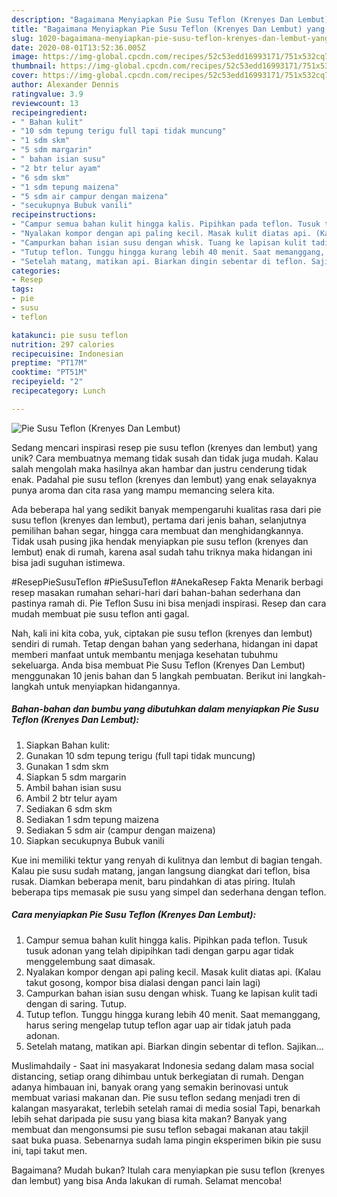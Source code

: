 ```yaml
---
description: "Bagaimana Menyiapkan Pie Susu Teflon (Krenyes Dan Lembut) yang Enak Banget"
title: "Bagaimana Menyiapkan Pie Susu Teflon (Krenyes Dan Lembut) yang Enak Banget"
slug: 1020-bagaimana-menyiapkan-pie-susu-teflon-krenyes-dan-lembut-yang-enak-banget
date: 2020-08-01T13:52:36.005Z
image: https://img-global.cpcdn.com/recipes/52c53edd16993171/751x532cq70/pie-susu-teflon-krenyes-dan-lembut-foto-resep-utama.jpg
thumbnail: https://img-global.cpcdn.com/recipes/52c53edd16993171/751x532cq70/pie-susu-teflon-krenyes-dan-lembut-foto-resep-utama.jpg
cover: https://img-global.cpcdn.com/recipes/52c53edd16993171/751x532cq70/pie-susu-teflon-krenyes-dan-lembut-foto-resep-utama.jpg
author: Alexander Dennis
ratingvalue: 3.9
reviewcount: 13
recipeingredient:
- " Bahan kulit"
- "10 sdm tepung terigu full tapi tidak muncung"
- "1 sdm skm"
- "5 sdm margarin"
- " bahan isian susu"
- "2 btr telur ayam"
- "6 sdm skm"
- "1 sdm tepung maizena"
- "5 sdm air campur dengan maizena"
- "secukupnya Bubuk vanili"
recipeinstructions:
- "Campur semua bahan kulit hingga kalis. Pipihkan pada teflon. Tusuk tusuk adonan yang telah dipipihkan tadi dengan garpu agar tidak menggelembung saat dimasak."
- "Nyalakan kompor dengan api paling kecil. Masak kulit diatas api. (Kalau takut gosong, kompor bisa dialasi dengan panci lain lagi)"
- "Campurkan bahan isian susu dengan whisk. Tuang ke lapisan kulit tadi dengan di saring. Tutup."
- "Tutup teflon. Tunggu hingga kurang lebih 40 menit. Saat memanggang, harus sering mengelap tutup teflon agar uap air tidak jatuh pada adonan."
- "Setelah matang, matikan api. Biarkan dingin sebentar di teflon. Sajikan..."
categories:
- Resep
tags:
- pie
- susu
- teflon

katakunci: pie susu teflon 
nutrition: 297 calories
recipecuisine: Indonesian
preptime: "PT17M"
cooktime: "PT51M"
recipeyield: "2"
recipecategory: Lunch

---
```



![Pie Susu Teflon (Krenyes Dan Lembut)](https://img-global.cpcdn.com/recipes/52c53edd16993171/751x532cq70/pie-susu-teflon-krenyes-dan-lembut-foto-resep-utama.jpg)

Sedang mencari inspirasi resep pie susu teflon (krenyes dan lembut) yang unik? Cara membuatnya memang tidak susah dan tidak juga mudah. Kalau salah mengolah maka hasilnya akan hambar dan justru cenderung tidak enak. Padahal pie susu teflon (krenyes dan lembut) yang enak selayaknya punya aroma dan cita rasa yang mampu memancing selera kita.

Ada beberapa hal yang sedikit banyak mempengaruhi kualitas rasa dari pie susu teflon (krenyes dan lembut), pertama dari jenis bahan, selanjutnya pemilihan bahan segar, hingga cara membuat dan menghidangkannya. Tidak usah pusing jika hendak menyiapkan pie susu teflon (krenyes dan lembut) enak di rumah, karena asal sudah tahu triknya maka hidangan ini bisa jadi suguhan istimewa.

#ResepPieSusuTeflon #PieSusuTeflon #AnekaResep Fakta Menarik berbagi resep masakan rumahan sehari-hari dari bahan-bahan sederhana dan pastinya ramah di. Pie Teflon Susu ini bisa menjadi inspirasi. Resep dan cara mudah membuat pie susu teflon anti gagal.


Nah, kali ini kita coba, yuk, ciptakan pie susu teflon (krenyes dan lembut) sendiri di rumah. Tetap dengan bahan yang sederhana, hidangan ini dapat memberi manfaat untuk membantu menjaga kesehatan tubuhmu sekeluarga. Anda bisa membuat Pie Susu Teflon (Krenyes Dan Lembut) menggunakan 10 jenis bahan dan 5 langkah pembuatan. Berikut ini langkah-langkah untuk menyiapkan hidangannya.

<!--inarticleads1-->

##### Bahan-bahan dan bumbu yang dibutuhkan dalam menyiapkan Pie Susu Teflon (Krenyes Dan Lembut):

1. Siapkan  Bahan kulit:
1. Gunakan 10 sdm tepung terigu (full tapi tidak muncung)
1. Gunakan 1 sdm skm
1. Siapkan 5 sdm margarin
1. Ambil  bahan isian susu
1. Ambil 2 btr telur ayam
1. Sediakan 6 sdm skm
1. Sediakan 1 sdm tepung maizena
1. Sediakan 5 sdm air (campur dengan maizena)
1. Siapkan secukupnya Bubuk vanili


Kue ini memiliki tektur yang renyah di kulitnya dan lembut di bagian tengah. Kalau pie susu sudah matang, jangan langsung diangkat dari teflon, bisa rusak. Diamkan beberapa menit, baru pindahkan di atas piring. Itulah beberapa tips memasak pie susu yang simpel dan sederhana dengan teflon. 

<!--inarticleads2-->

##### Cara menyiapkan Pie Susu Teflon (Krenyes Dan Lembut):

1. Campur semua bahan kulit hingga kalis. Pipihkan pada teflon. Tusuk tusuk adonan yang telah dipipihkan tadi dengan garpu agar tidak menggelembung saat dimasak.
1. Nyalakan kompor dengan api paling kecil. Masak kulit diatas api. (Kalau takut gosong, kompor bisa dialasi dengan panci lain lagi)
1. Campurkan bahan isian susu dengan whisk. Tuang ke lapisan kulit tadi dengan di saring. Tutup.
1. Tutup teflon. Tunggu hingga kurang lebih 40 menit. Saat memanggang, harus sering mengelap tutup teflon agar uap air tidak jatuh pada adonan.
1. Setelah matang, matikan api. Biarkan dingin sebentar di teflon. Sajikan...


Muslimahdaily - Saat ini masyakarat Indonesia sedang dalam masa social distancing, setiap orang dihimbau untuk berkegiatan di rumah. Dengan adanya himbauan ini, banyak orang yang semakin berinovasi untuk membuat variasi makanan dan. Pie susu teflon sedang menjadi tren di kalangan masyarakat, terlebih setelah ramai di media sosial Tapi, benarkah lebih sehat daripada pie susu yang biasa kita makan? Banyak yang membuat dan mengonsumsi pie susu teflon sebagai makanan atau takjil saat buka puasa. Sebenarnya sudah lama pingin eksperimen bikin pie susu ini, tapi takut men. 

Bagaimana? Mudah bukan? Itulah cara menyiapkan pie susu teflon (krenyes dan lembut) yang bisa Anda lakukan di rumah. Selamat mencoba!
